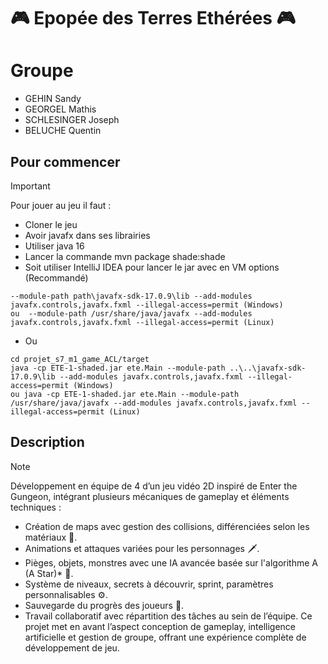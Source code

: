 # 🎮 Epopée des Terres Ethérées 🎮

# Groupe
- GEHIN Sandy
- GEORGEL Mathis
- SCHLESINGER Joseph
- BELUCHE Quentin

## Pour commencer

> [!IMPORTANT]
> Pour jouer au jeu il faut :
> - Cloner le jeu
> - Avoir javafx dans ses librairies
> - Utiliser java 16
> - Lancer la commande mvn package shade:shade
> - Soit utiliser IntelliJ IDEA pour lancer le jar avec en VM options (Recommandé)
``` 
--module-path path\javafx-sdk-17.0.9\lib --add-modules javafx.controls,javafx.fxml --illegal-access=permit (Windows)
ou  --module-path /usr/share/java/javafx --add-modules javafx.controls,javafx.fxml --illegal-access=permit (Linux)
```
- Ou 
```
cd projet_s7_m1_game_ACL/target
java -cp ETE-1-shaded.jar ete.Main --module-path ..\..\javafx-sdk-17.0.9\lib --add-modules javafx.controls,javafx.fxml --illegal-access=permit (Windows)
ou java -cp ETE-1-shaded.jar ete.Main --module-path /usr/share/java/javafx --add-modules javafx.controls,javafx.fxml --illegal-access=permit (Linux)
```

## Description
> [!NOTE]
> Développement en équipe de 4 d’un jeu vidéo 2D inspiré de Enter the Gungeon, intégrant plusieurs mécaniques de gameplay et éléments techniques :
> - Création de maps avec gestion des collisions, différenciées selon les matériaux 🔨.
> - Animations et attaques variées pour les personnages 🗡️.
> - Pièges, objets, monstres avec une IA avancée basée sur l'algorithme A (A Star)* 🤖.
> - Système de niveaux, secrets à découvrir, sprint, paramètres personnalisables ⚙️.
> - Sauvegarde du progrès des joueurs 💾.
> - Travail collaboratif avec répartition des tâches au sein de l’équipe.
> Ce projet met en avant l’aspect conception de gameplay, intelligence artificielle et gestion de groupe, offrant une expérience complète de développement de jeu.
